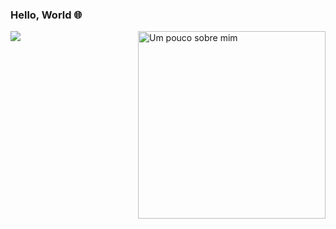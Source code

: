 ### Hello, World :globe_with_meridians:
<!--
<table>
 <tr>
      <td>
         ![giilson](<img src="https://github-readme-stats.vercel.app/api?username=giilson&show_icons=true&theme=graywhite" />)
      </td>
      <td>    
       <a href="https://imgflip.com/i/4lxs4z"><img src="https://i.imgflip.com/4lxs4z.png" width="300" height="300" alt="Um pouco sobre mim" align="right"/></a>
    </td>
 </tr>
</table>
-->
<img align="left" src="https://github-readme-stats.vercel.app/api?username=giilson&show_icons=true&theme=graywhite" />
<a href="https://imgflip.com/i/4lxs4z"><img src="https://i.imgflip.com/4lxs4z.png" width="300" height="300" alt="Um pouco sobre mim" align="right"/></a>

<!--
**giilson/giilson** is a ✨ _special_ ✨ repository because its `README.md` (this file) appears on your GitHub profile.
![giilson](https://github-readme-stats.vercel.app/api?username=Gilszon&show_icons=true&theme=graywhite)



Here are some ideas to get you started:

- 🔭 I’m currently working on ...
- 🌱 I’m currently learning ...
- 👯 I’m looking to collaborate on ...
- 🤔 I’m looking for help with ...
- 💬 Ask me about ...
- 📫 How to reach me: ...
- 😄 Pronouns: ...
- ⚡ Fun fact: ...
-->
